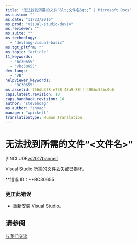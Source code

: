 ```yaml
---
title: "无法找到所需的文件“&lt;文件名&gt;” | Microsoft Docs"
ms.custom: ""
ms.date: "11/23/2016"
ms.prod: "visual-studio-dev14"
ms.reviewer: ""
ms.suite: ""
ms.technology: 
  - "devlang-visual-basic"
ms.tgt_pltfrm: ""
ms.topic: "article"
f1_keywords: 
  - "bc30655"
  - "vbc30655"
dev_langs: 
  - "VB"
helpviewer_keywords: 
  - "BC30655"
ms.assetid: 756db378-e758-48a9-88ff-496bc55bc0b6
caps.latest.revision: 10
caps.handback.revision: 10
author: "stevehoag"
ms.author: "shoag"
manager: "wpickett"
translationtype: Human Translation
---
```

# 无法找到所需的文件“&lt;文件名&gt;”
[!INCLUDE[vs2017banner](../../../csharp/includes/vs2017banner.md)]

Visual Studio 所需的文件丢失或已损坏。  
  
 **错误 ID：**BC30655  
  
### 更正此错误  
  
-   重新安装 Visual Studio。  
  
## 请参阅  
 [与我们交流](/visual-studio/ide/talk-to-us)